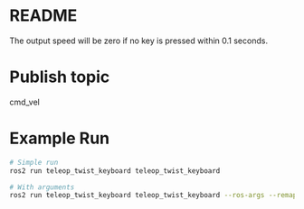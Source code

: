 # README
The output speed will be zero if no key is pressed within 0.1 seconds.

# Publish topic
cmd_vel

# Example Run
```bash
# Simple run
ros2 run teleop_twist_keyboard teleop_twist_keyboard
```

```bash
# With arguments
ros2 run teleop_twist_keyboard teleop_twist_keyboard --ros-args --remap cmd_vel:=cmd/key_vel -p scale_linear:=0.1 -p scale_angular:=0.3 -p acc_lin:=0.2 -p acc_rot:=0.5
```
